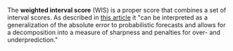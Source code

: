 The **weighted interval score** (WIS) is a proper score that combines a set of interval scores. As described in [this article](https://journals.plos.org/ploscompbiol/article?id=10.1371/journal.pcbi.1008618)  it "can be interpreted as a generalization of the absolute error to probabilistic forecasts and allows for a decomposition into a measure of sharpness and penalties for over- and underprediction."